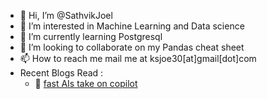 - 👋 Hi, I’m @SathvikJoel
- 👀 I’m interested in Machine Learning and Data science
- 🌱 I’m currently learning Postgresql
- 💞️ I’m looking to collaborate on my Pandas cheat sheet
- 📫 How to reach me mail me at ksjoe30[at]gmail[dot]com
- Recent Blogs Read :
  - 🔗 [fast AIs take on copilot](https://www.fast.ai/2021/07/19/copilot/)

<!---
SathvikJoel/SathvikJoel is a ✨ special ✨ repository because its `README.md` (this file) appears on your GitHub profile.
You can click the Preview link to take a look at your changes.
--->
